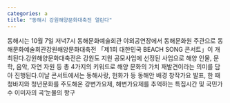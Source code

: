 ```yaml
---
categories: a
title: "동해시 강원해양문화대축전 열린다"
---
```

동해시는 10월 7일 저녁7시 동해문화예술회관 야외공연장에서 동해문화원 주관으로 동해문화예술회관강원해양문화대축전 「제1회 대한민국 BEACH SONG 콘서트」이 개최된다.강원해양문화대축전은 강원도 지원 공모사업에 선정된 사업으로 해양 인물, 문학, 음악, 자연 자원 등 총 4가지의 키워드로 해양 문화의 가치 재발견이라는 의미를 담아 진행된다.이날 콘서트에서는 동해사랑, 헌화가 등 동해안 배경 창작가요 발표, 한 때 청바지와 청년문화를 주도해온 강변가요제, 해변가요제를 추억하는 특집시간 및 국민가수 이미자의 곡&lsquo;눈물의 항구